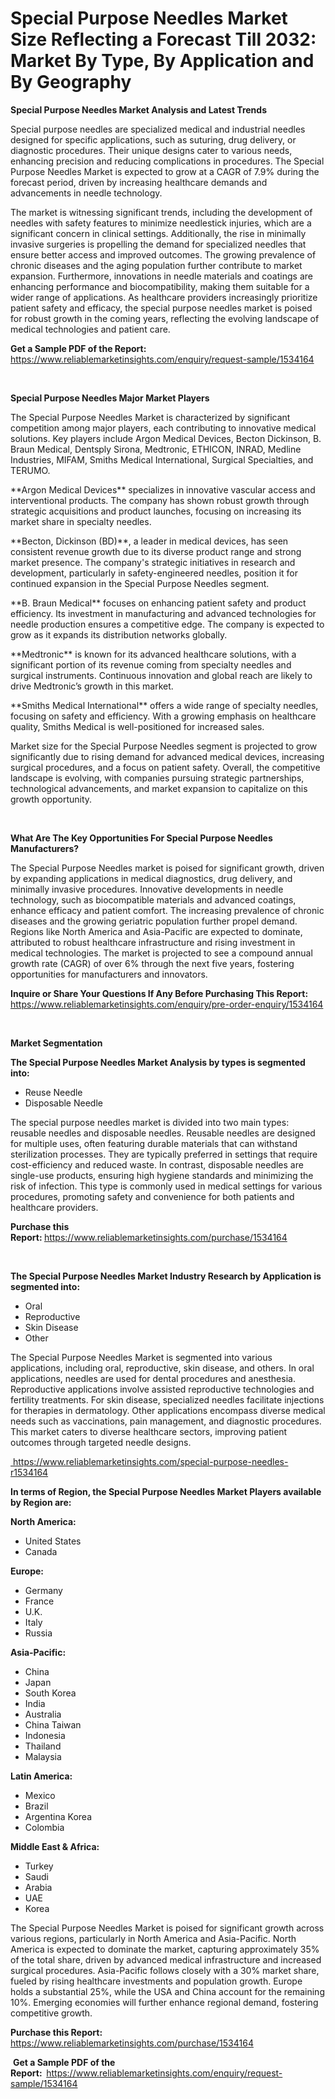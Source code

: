 <p><h1>Special Purpose Needles Market Size Reflecting a Forecast Till 2032: Market By Type, By Application and By Geography</h1></p><p><strong>Special Purpose Needles Market Analysis and Latest Trends</strong></p>
<p><p>Special purpose needles are specialized medical and industrial needles designed for specific applications, such as suturing, drug delivery, or diagnostic procedures. Their unique designs cater to various needs, enhancing precision and reducing complications in procedures. The Special Purpose Needles Market is expected to grow at a CAGR of 7.9% during the forecast period, driven by increasing healthcare demands and advancements in needle technology.</p><p>The market is witnessing significant trends, including the development of needles with safety features to minimize needlestick injuries, which are a significant concern in clinical settings. Additionally, the rise in minimally invasive surgeries is propelling the demand for specialized needles that ensure better access and improved outcomes. The growing prevalence of chronic diseases and the aging population further contribute to market expansion. Furthermore, innovations in needle materials and coatings are enhancing performance and biocompatibility, making them suitable for a wider range of applications. As healthcare providers increasingly prioritize patient safety and efficacy, the special purpose needles market is poised for robust growth in the coming years, reflecting the evolving landscape of medical technologies and patient care.</p></p>
<p><strong>Get a Sample PDF of the Report:&nbsp;</strong> <a href="https://www.reliablemarketinsights.com/enquiry/request-sample/1534164?utm_campaign=3207&utm_medium=2&utm_source=Github&utm_content=ia&utm_term=13042025&utm_id=special-purpose-needles">https://www.reliablemarketinsights.com/enquiry/request-sample/1534164</a></p>
<p>&nbsp;</p>
<p><strong>Special Purpose Needles Major Market Players</strong></p>
<p><p>The Special Purpose Needles Market is characterized by significant competition among major players, each contributing to innovative medical solutions. Key players include Argon Medical Devices, Becton Dickinson, B. Braun Medical, Dentsply Sirona, Medtronic, ETHICON, INRAD, Medline Industries, MIFAM, Smiths Medical International, Surgical Specialties, and TERUMO.</p><p>**Argon Medical Devices** specializes in innovative vascular access and interventional products. The company has shown robust growth through strategic acquisitions and product launches, focusing on increasing its market share in specialty needles.</p><p>**Becton, Dickinson (BD)**, a leader in medical devices, has seen consistent revenue growth due to its diverse product range and strong market presence. The company's strategic initiatives in research and development, particularly in safety-engineered needles, position it for continued expansion in the Special Purpose Needles segment.</p><p>**B. Braun Medical** focuses on enhancing patient safety and product efficiency. Its investment in manufacturing and advanced technologies for needle production ensures a competitive edge. The company is expected to grow as it expands its distribution networks globally.</p><p>**Medtronic** is known for its advanced healthcare solutions, with a significant portion of its revenue coming from specialty needles and surgical instruments. Continuous innovation and global reach are likely to drive Medtronic’s growth in this market.</p><p>**Smiths Medical International** offers a wide range of specialty needles, focusing on safety and efficiency. With a growing emphasis on healthcare quality, Smiths Medical is well-positioned for increased sales.</p><p>Market size for the Special Purpose Needles segment is projected to grow significantly due to rising demand for advanced medical devices, increasing surgical procedures, and a focus on patient safety. Overall, the competitive landscape is evolving, with companies pursuing strategic partnerships, technological advancements, and market expansion to capitalize on this growth opportunity.</p></p>
<p>&nbsp;</p>
<p><strong>What Are The Key Opportunities For Special Purpose Needles Manufacturers?</strong></p>
<p><p>The Special Purpose Needles market is poised for significant growth, driven by expanding applications in medical diagnostics, drug delivery, and minimally invasive procedures. Innovative developments in needle technology, such as biocompatible materials and advanced coatings, enhance efficacy and patient comfort. The increasing prevalence of chronic diseases and the growing geriatric population further propel demand. Regions like North America and Asia-Pacific are expected to dominate, attributed to robust healthcare infrastructure and rising investment in medical technologies. The market is projected to see a compound annual growth rate (CAGR) of over 6% through the next five years, fostering opportunities for manufacturers and innovators.</p></p>
<p><strong>Inquire or Share Your Questions If Any Before Purchasing This Report:</strong> <a href="https://www.reliablemarketinsights.com/enquiry/pre-order-enquiry/1534164?utm_campaign=3207&utm_medium=2&utm_source=Github&utm_content=ia&utm_term=13042025&utm_id=special-purpose-needles">https://www.reliablemarketinsights.com/enquiry/pre-order-enquiry/1534164</a></p>
<p>&nbsp;</p>
<p><strong>Market Segmentation</strong></p>
<p><strong>The Special Purpose Needles Market Analysis by types is segmented into:</strong></p>
<p><ul><li>Reuse Needle</li><li>Disposable Needle</li></ul></p>
<p><p>The special purpose needles market is divided into two main types: reusable needles and disposable needles. Reusable needles are designed for multiple uses, often featuring durable materials that can withstand sterilization processes. They are typically preferred in settings that require cost-efficiency and reduced waste. In contrast, disposable needles are single-use products, ensuring high hygiene standards and minimizing the risk of infection. This type is commonly used in medical settings for various procedures, promoting safety and convenience for both patients and healthcare providers.</p></p>
<p><strong>Purchase this Report:&nbsp;</strong><a href="https://www.reliablemarketinsights.com/purchase/1534164?utm_campaign=3207&utm_medium=2&utm_source=Github&utm_content=ia&utm_term=13042025&utm_id=special-purpose-needles">https://www.reliablemarketinsights.com/purchase/1534164</a></p>
<p>&nbsp;</p>
<p><strong>The Special Purpose Needles Market Industry Research by Application is segmented into:</strong></p>
<p><ul><li>Oral</li><li>Reproductive</li><li>Skin Disease</li><li>Other</li></ul></p>
<p><p>The Special Purpose Needles Market is segmented into various applications, including oral, reproductive, skin disease, and others. In oral applications, needles are used for dental procedures and anesthesia. Reproductive applications involve assisted reproductive technologies and fertility treatments. For skin disease, specialized needles facilitate injections for therapies in dermatology. Other applications encompass diverse medical needs such as vaccinations, pain management, and diagnostic procedures. This market caters to diverse healthcare sectors, improving patient outcomes through targeted needle designs.</p></p>
<p><a href="https://www.reliablemarketinsights.com/special-purpose-needles-r1534164?utm_campaign=3207&utm_medium=2&utm_source=Github&utm_content=ia&utm_term=13042025&utm_id=special-purpose-needles">&nbsp;https://www.reliablemarketinsights.com/special-purpose-needles-r1534164</a></p>
<p><strong>In terms of Region, the Special Purpose Needles Market Players available by Region are:</strong></p>
<p>
    <p> <strong> North America: </strong>
        <ul>
            <li>United States</li>
            <li>Canada</li>
        </ul>
        </p> 
    <p> <strong> Europe: </strong>
        <ul>
            <li>Germany</li>
            <li>France</li>
            <li>U.K.</li>
            <li>Italy</li>
            <li>Russia</li>
        </ul>
        </p> 
    <p> <strong> Asia-Pacific: </strong>
        <ul>
            <li>China</li>
            <li>Japan</li>
            <li>South Korea</li>
            <li>India</li>
            <li>Australia</li>
            <li>China Taiwan</li>
            <li>Indonesia</li>
            <li>Thailand</li>
            <li>Malaysia</li>
        </ul>
        </p> 
    <p> <strong> Latin America: </strong>
        <ul>
            <li>Mexico</li>
            <li>Brazil</li>
            <li>Argentina Korea</li>
            <li>Colombia</li>
        </ul>
        </p> 
    <p> <strong> Middle East & Africa: </strong>
        <ul>
            <li>Turkey</li>
            <li>Saudi</li>
            <li>Arabia</li>
            <li>UAE</li>
            <li>Korea</li>
        </ul>
    </p>
    </p>
<p><p>The Special Purpose Needles Market is poised for significant growth across various regions, particularly in North America and Asia-Pacific. North America is expected to dominate the market, capturing approximately 35% of the total share, driven by advanced medical infrastructure and increased surgical procedures. Asia-Pacific follows closely with a 30% market share, fueled by rising healthcare investments and population growth. Europe holds a substantial 25%, while the USA and China account for the remaining 10%. Emerging economies will further enhance regional demand, fostering competitive growth.</p></p>
<p><strong>Purchase this Report: </strong><a href="https://www.reliablemarketinsights.com/purchase/1534164?utm_campaign=3207&utm_medium=2&utm_source=Github&utm_content=ia&utm_term=13042025&utm_id=special-purpose-needles">https://www.reliablemarketinsights.com/purchase/1534164</a></p>
<p>&nbsp;<strong>Get a Sample PDF of the Report:&nbsp;&nbsp;</strong><a href="https://www.reliablemarketinsights.com/enquiry/request-sample/1534164?utm_campaign=3207&utm_medium=2&utm_source=Github&utm_content=ia&utm_term=13042025&utm_id=special-purpose-needles">https://www.reliablemarketinsights.com/enquiry/request-sample/1534164</a></p>
<p><strong></strong></p>
<p><p></p><p></p><p></p></p>
